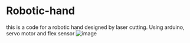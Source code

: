 # Robotic-hand
this is a code  for a robotic hand designed by laser cutting.  Using arduino, servo motor and flex sensor 
![image](https://user-images.githubusercontent.com/46948497/164722482-c6ea593d-c86b-42d8-b4e0-f2fba0a05f02.png)
